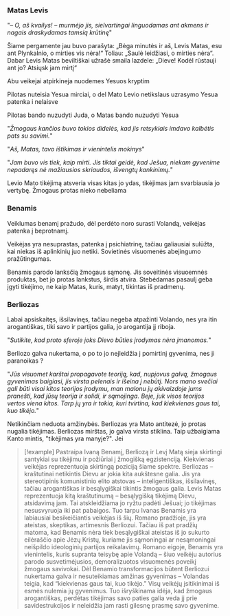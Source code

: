 ### Matas Levis

"*– O, aš kvailys! – murmėjo jis, sielvartingai linguodamas ant akmens ir nagais draskydamas tamsią krūtinę*"

Šiame pergamente jau buvo parašyta: „Bėga minutės ir aš, Levis Matas, esu ant Plynkalnio, o mirties vis nėra!“ Toliau: „Saulė leidžiasi, o mirties nėra“. Dabar Levis Matas beviltiškai užrašė smaila lazdele: „Dieve! Kodėl rūstauji ant jo? Atsiųsk jam mirtį“

Abu veikejai atpirkineja nuodemes Yesuos kryptim

Pilotas nuteisia Yesua mirciai, o del Mato Levio netikslaus uzrasymo Yesua patenka i nelaisve

Pilotas bando nuzudyti Juda, o Matas bando nuzudyti Yesua

"*Žmogaus kančios buvo tokios didelės, kad jis retsykiais imdavo kalbėtis pats su savimi.*"

"*Aš, Matas, tavo ištikimas ir vienintelis mokinys*"

"*Jam buvo vis tiek, kaip mirti. Jis tiktai geidė, kad Ješua, niekam gyvenime nepadaręs nė mažiausios skriaudos, išvengtų kankinimų.*"

Levio Mato tikėjimą atsveria visas kitas jo ydas, tikėjimas jam svarbiausia jo vertybę. Žmogaus protas nieko nebeliama
### Benamis

Veiklumas benamį pražudo, dėl perdėto noro surasti Volandą, veikėjas patenka į beprotnamį. 

Veikėjas yra nesuprastas, patenka į psichiatrinę, tačiau galiausiai sulūžta, kai niekas iš aplinkinių juo netiki. Sovietinės visuomenės abejingumo pražūtingumas. 

Benamis parodo lanksčią žmogaus sąmonę. Jis soveitinės visuoemnės produktas, bet jo protas lankstus, širdis atvira. Stebėdamas pasaulį geba įgyti tikėjimo, ne kaip Matas, kuris, matyt, tikintas iš pradmenų.

### Berliozas

Labai apsiskaitęs, išsilavinęs, tačiau negeba atpažinti Volando, nes yra itin arogantiškas, tiki savo ir partijos galia, jo arogantija jį riboja. 

"*Sutikite, kad proto sferoje joks Dievo būties įrodymas nėra įmanomas.*"

Berliozo galva nukertama, o po to jo neįleidžia į pomirtinį gyvenima, nes ji paranoikas ?

"*Jūs visuomet karštai propagavote teoriją, kad, nupjovus galvą, žmogaus gyvenimas baigiasi, jis virsta pelenais ir išeina į nebūtį. Nors mano svečiai gali būti visai kitos teorijos įrodymu, man malonu jų akivaizdoje jums pranešti, kad jūsų teorija ir solidi, ir sąmojinga. Beje, juk visos teorijos vertos viena kitos. Tarp jų yra ir tokia, kuri tvirtina, kad kiekvienas gaus tai, kuo tikėjo.*"

Netikinčiam neduota amžinybės. Berliozas yra Mato antitezė, jo protas nugalia tikėjimas. Berliozas mirštas, jo galva virsta stiklina. Taip užbaigiama Kanto mintis, "tikėjimas yra manyje?". Jei 


> [!example] Pastraipa
> Ivaną Benamį, Berliozą ir Levį Matą sieja skirtingi santykiai su tikėjimu ir požiūriai į žmogišką egzistenciją. Kiekvienas veikėjas reprezentuoja skirtingą poziciją šiame spektre. Berliozas – kraštutinai netikintis Dievu ar jokia kita aukštesne galia. Jis yra stereotipinis komunistinio elito atstovas – inteligentiškas, išsilavinęs, tačiau arogantiškas ir besąlygiškai tikintis žmogaus galia. Levis Matas reprezentuoja kitą kraštutinumą – besąlygišką tikėjimą Dievu, atsidavimą jam. Tai atskleidžiama jo ryžtu padėti Ješuai; jo tikėjimas nesusvyruoja iki pat pabaigos. Tuo tarpu Ivanas Benamis yra labiausiai besikeičiantis veikėjas iš šių. Romano pradžioje, jis yra ateistas, skeptikas, artimesnis Berliozui. Tačiau iš pat pradžių matoma, kad Benamis nėra tiek besąlygiškai ateistas iš jo sukurto eilėraščio apie Jėzų Kristų, kuriame jis sąmoningai ar nesąmoningai neišpildo ideologinių partijos reikalavimų. Romano eigoje, Benamis yra vienintelis, kuris supranta teisybę apie Volandą – šiuo veikėju autorius parodo susvetimėjusios, demoralizuotos visuomenės poveikį žmogaus savivokai. Dėl Benamio transformacijos būtent Berliozui nukertama galva ir nesuteikiamas amžinas gyvenimas – Volandas teigia, kad “kiekvienas gaus tai, kuo tikėjo.” Visų veikėjų įsitikinimai iš esmės nulemia jų gyvenimus. Tuo išryškinama idėja, kad žmogaus arogantiškas, perdėtas tikėjimas savo paties galia veda jį prie savidestrukcijos ir neleidžia jam rasti gilesnę prasmę savo gyvenime.



